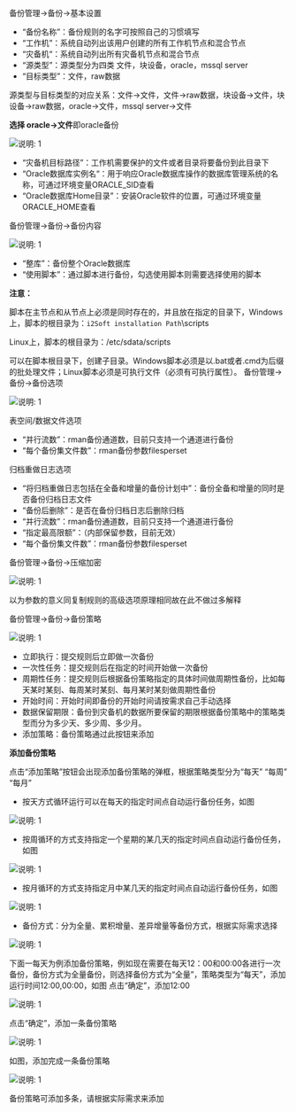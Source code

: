 备份管理-&gt;备份-&gt;基本设置

*   “备份名称”：备份规则的名字可按照自己的习惯填写
*   “工作机”：系统自动列出该用户创建的所有工作机节点和混合节点
*   “灾备机“：系统自动列出所有灾备机节点和混合节点
*   “源类型”：源类型分为四类 文件，块设备，oracle，mssql server
*   “目标类型”：文件，raw数据

源类型与目标类型的对应关系：文件-&gt;文件，文件-&gt;raw数据，块设备-&gt;文件，块设备-&gt;raw数据，oracle-&gt;文件，mssql server-&gt;文件

**选择 oracle-&gt;文件**即oracle备份

![说明: 1](/assets/V6.200015.png)

*   “灾备机目标路径”：工作机需要保护的文件或者目录将要备份到此目录下
*   “Oracle数据库实例名“：用于响应Oracle数据库操作的数据库管理系统的名称，可通过环境变量ORACLE_SID查看
*   “Oracle数据库Home目录”：安装Oracle软件的位置，可通过环境变量ORACLE_HOME查看

备份管理-&gt;备份-&gt;备份内容

![说明: 1](/assets/V6.200016.png)

*   “整库”：备份整个Oracle数据库
*   “使用脚本”：通过脚本进行备份，勾选使用脚本则需要选择使用的脚本

**注意：**

脚本在主节点和从节点上必须是同时存在的，并且放在指定的目录下，Windows上，脚本的根目录为：`i2Soft installation Path`\scripts

Linux上，脚本的根目录为：/etc/sdata/scripts

可以在脚本根目录下，创建子目录。Windows脚本必须是以.bat或者.cmd为后缀的批处理文件；Linux脚本必须是可执行文件（必须有可执行属性）。
备份管理-&gt;备份-&gt;备份选项

![说明: 1](/assets/V6.200017.png)

表空间/数据文件选项

*   “并行流数”：rman备份通道数，目前只支持一个通道进行备份
*   “每个备份集文件数”：rman备份参数filesperset

归档重做日志选项

*   “将归档重做日志包括在全备和增量的备份计划中”：备份全备和增量的同时是否备份归档日志文件
*   “备份后删除”：是否在备份归档日志后删除归档
*   “并行流数”：rman备份通道数，目前只支持一个通道进行备份
*   “指定最高限额”：（内部保留参数，目前无效）
*   “每个备份集文件数”：rman备份参数filesperset

备份管理-&gt;备份-&gt;压缩加密

![说明: 1](/assets/V6.038599.png)

以为参数的意义同复制规则的高级选项原理相同故在此不做过多解释

备份管理-&gt;备份-&gt;备份策略

![说明: 1](/assets/V6.200002.png)

*   立即执行：提交规则后立即做一次备份
*   一次性任务：提交规则后在指定的时间开始做一次备份
*   周期性任务：提交规则后根据备份策略指定的具体时间做周期性备份，比如每天某时某刻、每周某时某刻、每月某时某刻做周期性备份
*   开始时间：开始时间即备份的开始时间请按需求自己手动选择
*   数据保留期限：备份到灾备机的数据所要保留的期限根据备份策略中的策略类型而分为多少天、多少周、多少月。
*   添加策略：备份策略通过此按钮来添加

**添加备份策略**

点击“添加策略”按钮会出现添加备份策略的弹框，根据策略类型分为“每天” “每周” “每月”

*   按天方式循环运行可以在每天的指定时间点自动运行备份任务，如图

![说明: 1](/assets/V6.200006.png)

*   按周循环的方式支持指定一个星期的某几天的指定时间点自动运行备份任务，如图

![说明: 1](/assets/V6.200007.png)

*   按月循环的方式支持指定月中某几天的指定时间点自动运行备份任务，如图

![说明: 1](/assets/V6.200008.png)

*   备份方式：分为全量、累积增量、差异增量等备份方式，根据实际需求选择

![说明: 1](/assets/V6.200019.png)


下面一每天为例添加备份策略，例如现在需要在每天12：00和00:00各进行一次备份，备份方式为全量备份，则选择备份方式为“全量”，策略类型为“每天”，添加运行时间12:00,00:00，如图
点击“确定”，添加12:00

![说明: 1](/assets/V6.200010.png)

点击“确定”，添加一条备份策略

![说明: 1](/assets/V6.200011.png)

如图，添加完成一条备份策略

![说明: 1](/assets/V6.200012.png)

备份策略可添加多条，请根据实际需求来添加